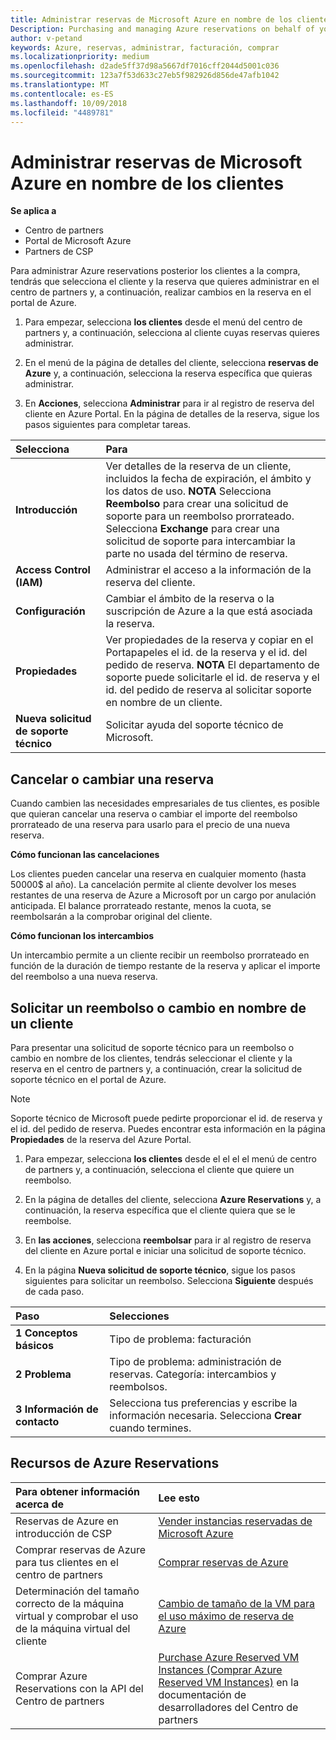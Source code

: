 ```yaml
---
title: Administrar reservas de Microsoft Azure en nombre de los clientes | Centro de partners
Description: Purchasing and managing Azure reservations on behalf of your customers.
author: v-petand
keywords: Azure, reservas, administrar, facturación, comprar
ms.localizationpriority: medium
ms.openlocfilehash: d2ade5ff37d98a5667df7016cff2044d5001c036
ms.sourcegitcommit: 123a7f53d633c27eb5f982926d856de47afb1042
ms.translationtype: MT
ms.contentlocale: es-ES
ms.lasthandoff: 10/09/2018
ms.locfileid: "4489781"
---
```

# <a name="manage-microsoft-azure-reservations-on-behalf-of-your-customers"></a>Administrar reservas de Microsoft Azure en nombre de los clientes

**Se aplica a**

-  Centro de partners
-  Portal de Microsoft Azure
-  Partners de CSP

Para administrar Azure reservations posterior los clientes a la compra, tendrás que selecciona el cliente y la reserva que quieres administrar en el centro de partners y, a continuación, realizar cambios en la reserva en el portal de Azure. 

1. Para empezar, selecciona **los clientes** desde el menú del centro de partners y, a continuación, selecciona al cliente cuyas reservas quieres administrar. 

2. En el menú de la página de detalles del cliente, selecciona **reservas de Azure** y, a continuación, selecciona la reserva específica que quieras administrar.  

3. En **Acciones**, selecciona **Administrar** para ir al registro de reserva del cliente en Azure Portal. En la página de detalles de la reserva, sigue los pasos siguientes para completar tareas.  

| **Selecciona**   | **Para**    |
|:-----------------------------|:-----------------|
| **Introducción**   | Ver detalles de la reserva de un cliente, incluidos la fecha de expiración, el ámbito y los datos de uso. **NOTA** Selecciona **Reembolso** para crear una solicitud de soporte para un reembolso prorrateado. Selecciona **Exchange** para crear una solicitud de soporte para intercambiar la parte no usada del término de reserva.  
| **Access Control (IAM)**   | Administrar el acceso a la información de la reserva del cliente.|
| **Configuración**   | Cambiar el ámbito de la reserva o la suscripción de Azure a la que está asociada la reserva.    |
| **Propiedades**   | Ver propiedades de la reserva y copiar en el Portapapeles el id. de la reserva y el id. del pedido de reserva. **NOTA** El departamento de soporte puede solicitarle el id. de reserva y el id. del pedido de reserva al solicitar soporte en nombre de un cliente.    |
| **Nueva solicitud de soporte técnico**    | Solicitar ayuda del soporte técnico de Microsoft.   |
 
## <a name="cancel-or-exchange-a-reservation"></a>Cancelar o cambiar una reserva 
Cuando cambien las necesidades empresariales de tus clientes, es posible que quieran cancelar una reserva o cambiar el importe del reembolso prorrateado de una reserva para usarlo para el precio de una nueva reserva. 

**Cómo funcionan las cancelaciones**

Los clientes pueden cancelar una reserva en cualquier momento (hasta 50000$ al año). La cancelación permite al cliente devolver los meses restantes de una reserva de Azure a Microsoft por un cargo por anulación anticipada. El balance prorrateado restante, menos la cuota, se reembolsarán a la comprobar original del cliente. 

**Cómo funcionan los intercambios** 

Un intercambio permite a un cliente recibir un reembolso prorrateado en función de la duración de tiempo restante de la reserva y aplicar el importe del reembolso a una nueva reserva.   

## <a name="request-a-refund-or-exchange-on-behalf-of-a-customer"></a>Solicitar un reembolso o cambio en nombre de un cliente 

Para presentar una solicitud de soporte técnico para un reembolso o cambio en nombre de los clientes, tendrás seleccionar el cliente y la reserva en el centro de partners y, a continuación, crear la solicitud de soporte técnico en el portal de Azure. 

>[!NOTE]
>Soporte técnico de Microsoft puede pedirte proporcionar el id. de reserva y el id. del pedido de reserva. Puedes encontrar esta información en la página **Propiedades** de la reserva del Azure Portal. 

1. Para empezar, selecciona **los clientes** desde el el el el menú de centro de partners y, a continuación, selecciona el cliente que quiere un reembolso. 

2. En la página de detalles del cliente, selecciona **Azure Reservations** y, a continuación, la reserva específica que el cliente quiera que se le reembolse.  

3. En **las acciones**, selecciona **reembolsar** para ir al registro de reserva del cliente en Azure portal e iniciar una solicitud de soporte técnico.  

4. En la página **Nueva solicitud de soporte técnico**, sigue los pasos siguientes para solicitar un reembolso. Selecciona **Siguiente** después de cada paso. 

|**Paso**   |**Selecciones**    |
|:-----------------------------|:-----------------|
|**1 Conceptos básicos**   |Tipo de problema: facturación  |
|**2 Problema**   |Tipo de problema: administración de reservas. Categoría: intercambios y reembolsos. |
|**3 Información de contacto**   |Selecciona tus preferencias y escribe la información necesaria. Selecciona **Crear** cuando termines.   |

## <a name="azure-reservations-resources"></a>Recursos de Azure Reservations
|**Para obtener información acerca de**   |**Lee esto**    |
|:-----------------------------|:-----------------|
|Reservas de Azure en introducción de CSP  | [Vender instancias reservadas de Microsoft Azure](azure-reservations.md) |
|Comprar reservas de Azure para tus clientes en el centro de partners   |[Comprar reservas de Azure](azure-reservations-buying.md) |
|Determinación del tamaño correcto de la máquina virtual y comprobar el uso de la máquina virtual del cliente   |[Cambio de tamaño de la VM para el uso máximo de reserva de Azure](azure-usage.md)   |
|Comprar Azure Reservations con la API del Centro de partners | [Purchase Azure Reserved VM Instances (Comprar Azure Reserved VM Instances)](https://docs.microsoft.com/partner-center/develop/purchase-azure-reservations) en la documentación de desarrolladores del Centro de partners

